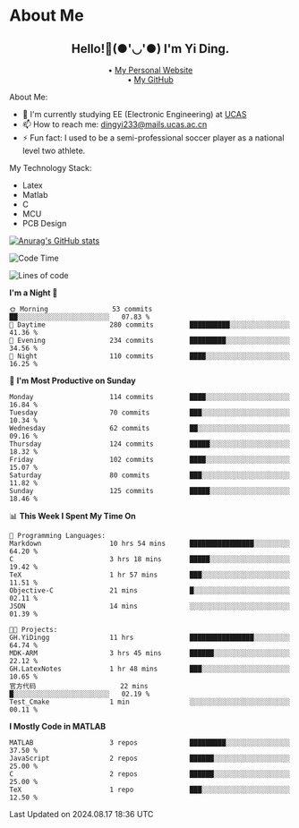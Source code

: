 # About Me

<h2 style="text-align:center;"> Hello!👋(●'◡'●) I'm Yi Ding.</h2>

<div style="text-align:center;">
  • <a href="https://yidingg.github.io/YiDingg">My Personal Website</a><br>
  • <a href="https://github.com/YiDingg">My GitHub</a>
</div>

About Me:
- 🔭 I'm currently studying EE (Electronic Engineering) at [UCAS](https://www.ucas.ac.cn/)
- 📫 How to reach me: dingyi233@mails.ucas.ac.cn
- ⚡ Fun fact: I used to be a semi-professional soccer player as a national level two athlete.

My Technology Stack:
- Latex
- Matlab
- C
- MCU
- PCB Design

[![Anurag's GitHub stats](https://github-readme-stats.vercel.app/api?username=YiDingg)](https://github.com/anuraghazra/github-readme-stats)

<!--START_SECTION:waka-->
![Code Time](http://img.shields.io/badge/Code%20Time-287%20hrs%2018%20mins-blue)

![Lines of code](https://img.shields.io/badge/From%20Hello%20World%20I%27ve%20Written-521.6%20thousand%20lines%20of%20code-blue)

**I'm a Night 🦉** 

```text
🌞 Morning                53 commits          ██░░░░░░░░░░░░░░░░░░░░░░░   07.83 % 
🌆 Daytime                280 commits         ██████████░░░░░░░░░░░░░░░   41.36 % 
🌃 Evening                234 commits         █████████░░░░░░░░░░░░░░░░   34.56 % 
🌙 Night                  110 commits         ████░░░░░░░░░░░░░░░░░░░░░   16.25 % 
```
📅 **I'm Most Productive on Sunday** 

```text
Monday                   114 commits         ████░░░░░░░░░░░░░░░░░░░░░   16.84 % 
Tuesday                  70 commits          ███░░░░░░░░░░░░░░░░░░░░░░   10.34 % 
Wednesday                62 commits          ██░░░░░░░░░░░░░░░░░░░░░░░   09.16 % 
Thursday                 124 commits         █████░░░░░░░░░░░░░░░░░░░░   18.32 % 
Friday                   102 commits         ████░░░░░░░░░░░░░░░░░░░░░   15.07 % 
Saturday                 80 commits          ███░░░░░░░░░░░░░░░░░░░░░░   11.82 % 
Sunday                   125 commits         █████░░░░░░░░░░░░░░░░░░░░   18.46 % 
```


📊 **This Week I Spent My Time On** 

```text
💬 Programming Languages: 
Markdown                 10 hrs 54 mins      ████████████████░░░░░░░░░   64.20 % 
C                        3 hrs 18 mins       █████░░░░░░░░░░░░░░░░░░░░   19.42 % 
TeX                      1 hr 57 mins        ███░░░░░░░░░░░░░░░░░░░░░░   11.51 % 
Objective-C              21 mins             █░░░░░░░░░░░░░░░░░░░░░░░░   02.11 % 
JSON                     14 mins             ░░░░░░░░░░░░░░░░░░░░░░░░░   01.39 % 

🐱‍💻 Projects: 
GH.YiDingg               11 hrs              ████████████████░░░░░░░░░   64.74 % 
MDK-ARM                  3 hrs 45 mins       ██████░░░░░░░░░░░░░░░░░░░   22.12 % 
GH.LatexNotes            1 hr 48 mins        ███░░░░░░░░░░░░░░░░░░░░░░   10.65 % 
官方代码                     22 mins             █░░░░░░░░░░░░░░░░░░░░░░░░   02.19 % 
Test_Cmake               1 min               ░░░░░░░░░░░░░░░░░░░░░░░░░   00.11 % 
```

**I Mostly Code in MATLAB** 

```text
MATLAB                   3 repos             █████████░░░░░░░░░░░░░░░░   37.50 % 
JavaScript               2 repos             ██████░░░░░░░░░░░░░░░░░░░   25.00 % 
C                        2 repos             ██████░░░░░░░░░░░░░░░░░░░   25.00 % 
TeX                      1 repo              ███░░░░░░░░░░░░░░░░░░░░░░   12.50 % 
```




 Last Updated on 2024.08.17 18:36 UTC
<!--END_SECTION:waka-->
